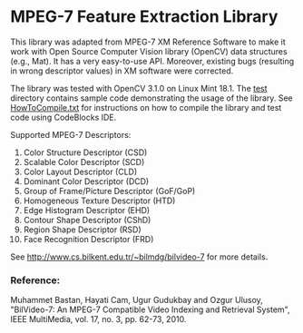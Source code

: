 # MPEG-7 Feature Extraction Library

This library was adapted from MPEG-7 XM Reference Software to make it work with Open Source Computer Vision library (OpenCV) data structures (e.g., Mat). It has a very easy-to-use API. Moreover, existing bugs (resulting in wrong descriptor values) in XM software were corrected.

The library was tested with OpenCV 3.1.0 on Linux Mint 18.1. The [test](test) directory contains sample code demonstrating the usage of the library. See [HowToCompile.txt](HowToCompile.txt) for instructions on how to compile the library and test code using CodeBlocks IDE.

Supported MPEG-7 Descriptors:
1. Color Structure Descriptor (CSD)
2. Scalable Color Descriptor (SCD)
3. Color Layout Descriptor (CLD)
4. Dominant Color Descriptor (DCD)
5. Group of Frame/Picture Descriptor (GoF/GoP)
6. Homogeneous Texture Descriptor (HTD)
7. Edge Histogram Descriptor (EHD)
8. Contour Shape Descriptor (CShD)
9. Region Shape Descriptor (RSD)
10. Face Recognition Descriptor (FRD)

See http://www.cs.bilkent.edu.tr/~bilmdg/bilvideo-7 for more details.

### Reference:
Muhammet Bastan, Hayati Cam, Ugur Gudukbay and Ozgur Ulusoy, 
"BilVideo-7: An MPEG-7 Compatible Video Indexing and Retrieval System", 
IEEE MultiMedia, vol. 17, no. 3, pp. 62-73, 2010.
